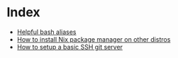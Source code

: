 # Index
* [Helpful bash aliases](./bash_aliases.md)
* [How to install Nix package manager on other distros](./installing_nix_pm.md)
* [How to setup a basic SSH git server](./git_server.md)